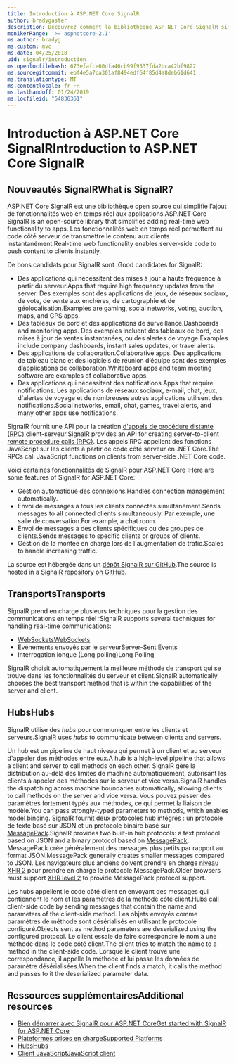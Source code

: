 ```yaml
---
title: Introduction à ASP.NET Core SignalR
author: bradygaster
description: Découvrez comment la bibliothèque ASP.NET Core SignalR simplifie l’ajout de fonctionnalités en temps réel aux applications.
monikerRange: '>= aspnetcore-2.1'
ms.author: bradyg
ms.custom: mvc
ms.date: 04/25/2018
uid: signalr/introduction
ms.openlocfilehash: 673efafce60dfa46cb99f9537fda2bca42bf9822
ms.sourcegitcommit: ebf4e5a7ca301af8494edf64f85d4a8deb61d641
ms.translationtype: MT
ms.contentlocale: fr-FR
ms.lasthandoff: 01/24/2019
ms.locfileid: "54836361"
---
```

# <a name="introduction-to-aspnet-core-signalr"></a><span data-ttu-id="566b1-103">Introduction à ASP.NET Core SignalR</span><span class="sxs-lookup"><span data-stu-id="566b1-103">Introduction to ASP.NET Core SignalR</span></span>

## <a name="what-is-signalr"></a><span data-ttu-id="566b1-104">Nouveautés SignalR</span><span class="sxs-lookup"><span data-stu-id="566b1-104">What is SignalR?</span></span>

<span data-ttu-id="566b1-105">ASP.NET Core SignalR est une bibliothèque open source qui simplifie l’ajout de fonctionnalités web en temps réel aux applications.</span><span class="sxs-lookup"><span data-stu-id="566b1-105">ASP.NET Core SignalR is an open-source library that simplifies adding real-time web functionality to apps.</span></span> <span data-ttu-id="566b1-106">Les fonctionnalités web en temps réel permettent au code côté serveur de transmettre le contenu aux clients instantanément.</span><span class="sxs-lookup"><span data-stu-id="566b1-106">Real-time web functionality enables server-side code to push content to clients instantly.</span></span>

<span data-ttu-id="566b1-107">De bons candidats pour SignalR sont :</span><span class="sxs-lookup"><span data-stu-id="566b1-107">Good candidates for SignalR:</span></span>

* <span data-ttu-id="566b1-108">Des applications qui nécessitent des mises à jour à haute fréquence à partir du serveur.</span><span class="sxs-lookup"><span data-stu-id="566b1-108">Apps that require high frequency updates from the server.</span></span> <span data-ttu-id="566b1-109">Des exemples sont des applications de jeux, de réseaux sociaux, de vote, de vente aux enchères, de cartographie et de géolocalisation.</span><span class="sxs-lookup"><span data-stu-id="566b1-109">Examples are gaming, social networks, voting, auction, maps, and GPS apps.</span></span>
* <span data-ttu-id="566b1-110">Des tableaux de bord et des applications de surveillance.</span><span class="sxs-lookup"><span data-stu-id="566b1-110">Dashboards and monitoring apps.</span></span> <span data-ttu-id="566b1-111">Des exemples incluent des tableaux de bord, des mises à jour de ventes instantanées, ou des alertes de voyage.</span><span class="sxs-lookup"><span data-stu-id="566b1-111">Examples include company dashboards, instant sales updates, or travel alerts.</span></span>
* <span data-ttu-id="566b1-112">Des applications de collaboration.</span><span class="sxs-lookup"><span data-stu-id="566b1-112">Collaborative apps.</span></span> <span data-ttu-id="566b1-113">Des applications de tableau blanc et des logiciels de réunion d’équipe sont des exemples d’applications de collaboration.</span><span class="sxs-lookup"><span data-stu-id="566b1-113">Whiteboard apps and team meeting software are examples of collaborative apps.</span></span>
* <span data-ttu-id="566b1-114">Des applications qui nécessitent des notifications.</span><span class="sxs-lookup"><span data-stu-id="566b1-114">Apps that require notifications.</span></span> <span data-ttu-id="566b1-115">Les applications de réseaux sociaux, e-mail, chat, jeux, d'alertes de voyage et de nombreuses autres applications utilisent des notifications.</span><span class="sxs-lookup"><span data-stu-id="566b1-115">Social networks, email, chat, games, travel alerts, and many other apps use notifications.</span></span>

<span data-ttu-id="566b1-116">SignalR fournit une API pour la création [d'appels de procédure distante (RPC)](https://wikipedia.org/wiki/Remote_procedure_call) client-serveur.</span><span class="sxs-lookup"><span data-stu-id="566b1-116">SignalR provides an API for creating server-to-client [remote procedure calls (RPC)](https://wikipedia.org/wiki/Remote_procedure_call).</span></span> <span data-ttu-id="566b1-117">Les appels RPC appellent des fonctions JavaScript sur les clients à partir de code côté serveur en .NET Core.</span><span class="sxs-lookup"><span data-stu-id="566b1-117">The RPCs call JavaScript functions on clients from server-side .NET Core code.</span></span>

<span data-ttu-id="566b1-118">Voici certaines fonctionnalités de SignalR pour ASP.NET Core :</span><span class="sxs-lookup"><span data-stu-id="566b1-118">Here are some features of SignalR for ASP.NET Core:</span></span>

* <span data-ttu-id="566b1-119">Gestion automatique des connexions.</span><span class="sxs-lookup"><span data-stu-id="566b1-119">Handles connection management automatically.</span></span>
* <span data-ttu-id="566b1-120">Envoi de messages à tous les clients connectés simultanément.</span><span class="sxs-lookup"><span data-stu-id="566b1-120">Sends messages to all connected clients simultaneously.</span></span> <span data-ttu-id="566b1-121">Par exemple, une salle de conversation.</span><span class="sxs-lookup"><span data-stu-id="566b1-121">For example, a chat room.</span></span>
* <span data-ttu-id="566b1-122">Envoi de messages à des clients spécifiques ou des groupes de clients.</span><span class="sxs-lookup"><span data-stu-id="566b1-122">Sends messages to specific clients or groups of clients.</span></span>
* <span data-ttu-id="566b1-123">Gestion de la montée en charge lors de l'augmentation de trafic.</span><span class="sxs-lookup"><span data-stu-id="566b1-123">Scales to handle increasing traffic.</span></span>

<span data-ttu-id="566b1-124">La source est hébergée dans un [dépôt SignalR sur GitHub](https://github.com/aspnet/AspNetCore/tree/master/src/SignalR).</span><span class="sxs-lookup"><span data-stu-id="566b1-124">The source is hosted in a [SignalR repository on GitHub](https://github.com/aspnet/AspNetCore/tree/master/src/SignalR).</span></span>

## <a name="transports"></a><span data-ttu-id="566b1-125">Transports</span><span class="sxs-lookup"><span data-stu-id="566b1-125">Transports</span></span>

<span data-ttu-id="566b1-126">SignalR prend en charge plusieurs techniques pour la gestion des communications en temps réel :</span><span class="sxs-lookup"><span data-stu-id="566b1-126">SignalR supports several techniques for handling real-time communications:</span></span>

* [<span data-ttu-id="566b1-127">WebSockets</span><span class="sxs-lookup"><span data-stu-id="566b1-127">WebSockets</span></span>](https://tools.ietf.org/html/rfc7118)
* <span data-ttu-id="566b1-128">Événements envoyés par le serveur</span><span class="sxs-lookup"><span data-stu-id="566b1-128">Server-Sent Events</span></span>
* <span data-ttu-id="566b1-129">Interrogation longue (Long polling)</span><span class="sxs-lookup"><span data-stu-id="566b1-129">Long Polling</span></span>

<span data-ttu-id="566b1-130">SignalR choisit automatiquement la meilleure méthode de transport qui se trouve dans les fonctionnalités du serveur et client.</span><span class="sxs-lookup"><span data-stu-id="566b1-130">SignalR automatically chooses the best transport method that is within the capabilities of the server and client.</span></span>

## <a name="hubs"></a><span data-ttu-id="566b1-131">Hubs</span><span class="sxs-lookup"><span data-stu-id="566b1-131">Hubs</span></span>

<span data-ttu-id="566b1-132">SignalR utilise des *hubs* pour communiquer entre les clients et serveurs.</span><span class="sxs-lookup"><span data-stu-id="566b1-132">SignalR uses *hubs* to communicate between clients and servers.</span></span>

<span data-ttu-id="566b1-133">Un hub est un pipeline de haut niveau qui permet à un client et au serveur d'appeler des méthodes entre eux.</span><span class="sxs-lookup"><span data-stu-id="566b1-133">A hub is a high-level pipeline that allows a client and server to call methods on each other.</span></span> <span data-ttu-id="566b1-134">SignalR gère la distribution au-delà des limites de machine automatiquement, autorisant les clients à appeler des méthodes sur le serveur et vice versa.</span><span class="sxs-lookup"><span data-stu-id="566b1-134">SignalR handles the dispatching across machine boundaries automatically, allowing clients to call methods on the server and vice versa.</span></span> <span data-ttu-id="566b1-135">Vous pouvez passer des paramètres fortement typés aux méthodes, ce qui permet la liaison de modèle.</span><span class="sxs-lookup"><span data-stu-id="566b1-135">You can pass strongly-typed parameters to methods, which enables model binding.</span></span> <span data-ttu-id="566b1-136">SignalR fournit deux protocoles hub intégrés : un protocole de texte basé sur JSON et un protocole binaire basé sur [MessagePack](https://msgpack.org/).</span><span class="sxs-lookup"><span data-stu-id="566b1-136">SignalR provides two built-in hub protocols: a text protocol based on JSON and a binary protocol based on [MessagePack](https://msgpack.org/).</span></span>  <span data-ttu-id="566b1-137">MessagePack crée généralement des messages plus petits par rapport au format JSON.</span><span class="sxs-lookup"><span data-stu-id="566b1-137">MessagePack generally creates smaller messages compared to JSON.</span></span> <span data-ttu-id="566b1-138">Les navigateurs plus anciens doivent prendre en charge [niveau XHR 2](https://caniuse.com/#feat=xhr2) pour prendre en charge le protocole MessagePack.</span><span class="sxs-lookup"><span data-stu-id="566b1-138">Older browsers must support [XHR level 2](https://caniuse.com/#feat=xhr2) to provide MessagePack protocol support.</span></span>

<span data-ttu-id="566b1-139">Les hubs appellent le code côté client en envoyant des messages qui contiennent le nom et les paramètres de la méthode côté client.</span><span class="sxs-lookup"><span data-stu-id="566b1-139">Hubs call client-side code by sending messages that contain the name and parameters of the client-side method.</span></span> <span data-ttu-id="566b1-140">Les objets envoyés comme paramètres de méthode sont désérialisés en utilisant le protocole configuré.</span><span class="sxs-lookup"><span data-stu-id="566b1-140">Objects sent as method parameters are deserialized using the configured protocol.</span></span> <span data-ttu-id="566b1-141">Le client essaie de faire correspondre le nom à une méthode dans le code côté client.</span><span class="sxs-lookup"><span data-stu-id="566b1-141">The client tries to match the name to a method in the client-side code.</span></span> <span data-ttu-id="566b1-142">Lorsque le client trouve une correspondance, il appelle la méthode et lui passe les données de paramètre désérialisées.</span><span class="sxs-lookup"><span data-stu-id="566b1-142">When the client finds a match, it calls the method and passes to it the deserialized parameter data.</span></span>

## <a name="additional-resources"></a><span data-ttu-id="566b1-143">Ressources supplémentaires</span><span class="sxs-lookup"><span data-stu-id="566b1-143">Additional resources</span></span>

* [<span data-ttu-id="566b1-144">Bien démarrer avec SignalR pour ASP.NET Core</span><span class="sxs-lookup"><span data-stu-id="566b1-144">Get started with SignalR for ASP.NET Core</span></span>](xref:tutorials/signalr)
* [<span data-ttu-id="566b1-145">Plateformes prises en charge</span><span class="sxs-lookup"><span data-stu-id="566b1-145">Supported Platforms</span></span>](xref:signalr/supported-platforms)
* [<span data-ttu-id="566b1-146">Hubs</span><span class="sxs-lookup"><span data-stu-id="566b1-146">Hubs</span></span>](xref:signalr/hubs)
* [<span data-ttu-id="566b1-147">Client JavaScript</span><span class="sxs-lookup"><span data-stu-id="566b1-147">JavaScript client</span></span>](xref:signalr/javascript-client)
